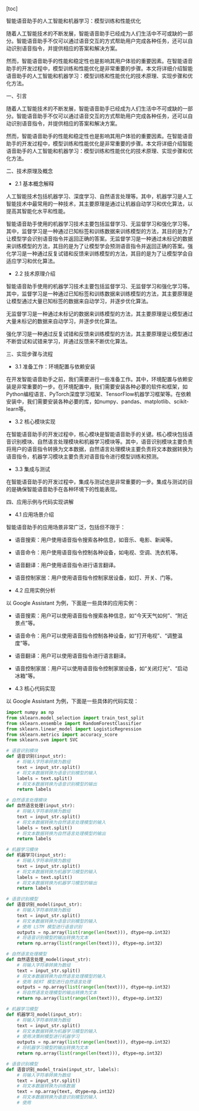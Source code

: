 
[toc]                    
                
                
智能语音助手的人工智能和机器学习：模型训练和性能优化

随着人工智能技术的不断发展，智能语音助手已经成为人们生活中不可或缺的一部分。智能语音助手不仅可以通过语音交互的方式帮助用户完成各种任务，还可以自动识别语音指令，并提供相应的答案和解决方案。

然而，智能语音助手的性能和稳定性也是影响其用户体验的重要因素。在智能语音助手的开发过程中，模型训练和性能优化是非常重要的步骤。本文将详细介绍智能语音助手的人工智能和机器学习：模型训练和性能优化的技术原理、实现步骤和优化方法。

一、引言

随着人工智能技术的不断发展，智能语音助手已经成为人们生活中不可或缺的一部分。智能语音助手不仅可以通过语音交互的方式帮助用户完成各种任务，还可以自动识别语音指令，并提供相应的答案和解决方案。

然而，智能语音助手的性能和稳定性也是影响其用户体验的重要因素。在智能语音助手的开发过程中，模型训练和性能优化是非常重要的步骤。本文将详细介绍智能语音助手的人工智能和机器学习：模型训练和性能优化的技术原理、实现步骤和优化方法。

二、技术原理及概念

- 2.1 基本概念解释

人工智能技术包括机器学习、深度学习、自然语言处理等。其中，机器学习是人工智能技术中最常用的一种技术，其主要原理是通过让机器自动学习和优化算法，以提高其智能化水平和性能。

智能语音助手使用的机器学习技术主要包括监督学习、无监督学习和强化学习等。其中，监督学习是一种通过已知标签和训练数据来训练模型的方法，其目的是为了让模型学会识别语音指令并返回正确的答案。无监督学习是一种通过未标记的数据来训练模型的方法，其目的是为了让模型学会预测语音指令并返回正确的答案。强化学习是一种通过反复试错和反馈来训练模型的方法，其目的是为了让模型学会自适应学习和优化算法。

- 2.2 技术原理介绍

智能语音助手使用的机器学习技术主要包括监督学习、无监督学习和强化学习等。其中，监督学习是一种通过已知标签和训练数据来训练模型的方法，其主要原理是让模型通过大量已知标签的数据来自动学习，并逐步优化算法。

无监督学习是一种通过未标记的数据来训练模型的方法，其主要原理是让模型通过大量未标记的数据来自动学习，并逐步优化算法。

强化学习是一种通过反复试错和反馈来训练模型的方法，其主要原理是让模型通过不断尝试和试错来学习，并通过反馈来不断优化算法。

三、实现步骤与流程

- 3.1 准备工作：环境配置与依赖安装

在开发智能语音助手之前，我们需要进行一些准备工作。其中，环境配置与依赖安装是非常重要的一步。在环境配置中，我们需要安装各种必要的软件和框架，如Python编程语言、PyTorch深度学习框架、TensorFlow机器学习框架等。在依赖安装中，我们需要安装各种必要的库，如numpy、pandas、matplotlib、scikit-learn等。

- 3.2 核心模块实现

在智能语音助手的开发过程中，核心模块是智能语音助手的关键。核心模块包括语音识别模块、自然语言处理模块和机器学习模块等。其中，语音识别模块主要负责将用户的语音指令转换为文本数据，自然语言处理模块主要负责将文本数据转换为语音指令，机器学习模块主要负责对语音指令进行模型训练和预测。

- 3.3 集成与测试

在智能语音助手的开发过程中，集成与测试也是非常重要的一步。集成与测试的目的是确保智能语音助手在各种环境下的性能表现。

四、应用示例与代码实现讲解

- 4.1 应用场景介绍

智能语音助手的应用场景非常广泛，包括但不限于：

- 语音搜索：用户使用语音指令搜索各种信息，如音乐、电影、新闻等。
- 语音命令：用户使用语音指令控制各种设备，如电视、空调、洗衣机等。
- 语音翻译：用户使用语音指令进行语言翻译。
- 语音控制家居：用户使用语音指令控制家居设备，如灯、开关、门等。

- 4.2 应用实例分析

以 Google Assistant 为例，下面是一些具体的应用实例：

- 语音搜索：用户可以使用语音指令搜索各种信息，如“今天天气如何”、“附近景点”等。
- 语音命令：用户可以使用语音指令控制各种设备，如“打开电视”、“调整温度”等。
- 语音翻译：用户可以使用语音指令进行语言翻译。
- 语音控制家居：用户可以使用语音指令控制家居设备，如“关闭灯光”、“启动冰箱”等。

- 4.3 核心代码实现

以 Google Assistant 为例，下面是一些具体的代码实现：

```python
import numpy as np
from sklearn.model_selection import train_test_split
from sklearn.ensemble import RandomForestClassifier
from sklearn.linear_model import LogisticRegression
from sklearn.metrics import accuracy_score
from sklearn.svm import SVC

# 语音识别模块
def 语音识别(input_str):
    # 将输入字符串转换为数组
    text = input_str.split()
    # 将文本数据转换为语音识别模型的输入
    labels = text.split()
    # 将文本数据转换为语音识别模型的输出
    return labels

# 自然语言处理模块
def 自然语言处理(input_str):
    # 将输入字符串转换为数组
    text = input_str.split()
    # 将文本数据转换为自然语言处理模型的输入
    labels = text.split()
    # 将文本数据转换为自然语言处理模型的输出
    return labels

# 机器学习模块
def 机器学习(input_str):
    # 将输入字符串转换为数组
    text = input_str.split()
    # 将文本数据转换为机器学习模型的输入
    labels = text.split()
    # 将文本数据转换为机器学习模型的输出
    return labels

# 语音识别模型
def 语音识别_model(input_str):
    # 将输入字符串转换为数组
    text = input_str.split()
    # 将文本数据转换为语音识别模型的输入
    # 使用 LSTM 模型进行语音识别
    outputs = np.array(list(range(len(text))), dtype=np.int32)
    # 将语音识别模型的输出转换为文本
    return np.array(list(range(len(text))), dtype=np.int32)

# 自然语言处理模型
def 自然语言处理_model(input_str):
    # 将输入字符串转换为数组
    text = input_str.split()
    # 将文本数据转换为自然语言处理模型的输入
    # 使用 BERT 模型进行自然语言处理
    outputs = np.array(list(range(len(text))), dtype=np.int32)
    # 将自然语言处理模型的输出转换为文本
    return np.array(list(range(len(text))), dtype=np.int32)

# 机器学习模型
def 机器学习_model(input_str):
    # 将输入字符串转换为数组
    text = input_str.split()
    # 将文本数据转换为机器学习模型的输入
    # 使用决策树模型进行机器学习
    outputs = np.array(list(range(len(text))), dtype=np.int32)
    # 将机器学习模型的输出转换为文本
    return np.array(list(range(len(text))), dtype=np.int32)

# 语音识别模型
def 语音识别_model_train(input_str, labels):
    # 将输入字符串转换为数组
    text = input_str.split()
    # 将文本数据转换为训练数据
    text = np.array(text, dtype=np.int32)
    # 将文本数据转换为语音识别模型的输入
    # 使用

